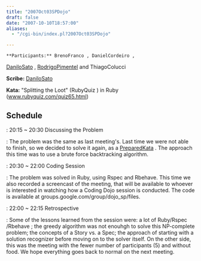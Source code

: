 ```yaml
---
title: "2007Oct03SPDojo"
draft: false
date: "2007-10-10T18:57:00"
aliases:
  - "/cgi-bin/index.pl?2007Oct03SPDojo"

---
```

    **Participants:** BrenoFranco , DanielCordeiro ,
[DaniloSato](/people/DaniloSato) ,
[RodrigoPimentel](/people/RodrigoPimentel) and ThiagoColucci

**Scribe:** [DaniloSato](/people/DaniloSato)

**Kata:** "Splitting the Loot" (RubyQuiz ) in Ruby
(www.rubyquiz.com/quiz65.html)

Schedule
--------

 
:   20:15 \~ 20:30 Discussing the Problem

 
:   The problem was the same as last meeting's. Last time we were not
    able to finish, so we decided to solve it again, as a
    [PreparedKata](/PreparedKata) . The approach this time was to use a
    brute force backtracking algorithm.

 
:   20:30 \~ 22:00 Coding Session

 
:   The problem was solved in Ruby, using Rspec and Rbehave. This time
    we also recorded a screencast of the meeting, that will be available
    to whoever is interested in watching how a Coding Dojo session
    is conducted. The code is available
    at groups.google.com/group/dojo\_sp/files.

 
:   22:00 \~ 22:15 Retrospective

 
:   Some of the lessons learned from the session were: a lot of
    Ruby/Rspec /Rbehave ; the greedy algorithm was not enouhgh to solve
    this NP-complete problem; the concepts of a Story vs. a Spec; the
    approach of starting with a solution recognizer before moving on to
    the solver itself. On the other side, this was the meeting with the
    fewer number of participants (5) and without food. We hope
    everything goes back to normal on the next meeting.


